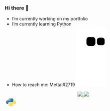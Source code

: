 ### Hi there 👋

-  I’m currently working on my portfolio
-  I’m currently learning Python
-  How to reach me: Mettal#2719
 ![Snake animation](https://github.com/rafaballerini/rafaballerini/blob/output/github-contribution-grid-snake.svg)
<div align="center">
  <a href="https://github.com/Mettal2000">
  <img height="180em" src="https://github-readme-stats.vercel.app/api?username=Mettal2000&show_icons=true&theme=dracula&include_all_commits=true&count_private=true"/>
  <img height="180em" src="https://github-readme-stats.vercel.app/api/top-langs/?username=Mettal2000&layout=compact&langs_count=7&theme=dracula"/>
</div>
<img align="center" alt="Rafa-Python" height="30" width="40" src="https://raw.githubusercontent.com/devicons/devicon/master/icons/python/python-original.svg">
 
